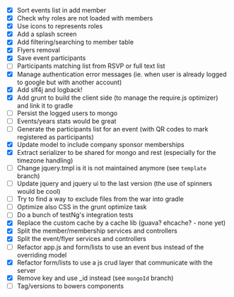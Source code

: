 ﻿ - [x] Sort events list in add member</s>
 - [x] Check why roles are not loaded with members</s>
 - [x] Use icons to represents roles
 - [x] Add a splash screen
 - [x] Add filtering/searching to member table
 - [x] Flyers removal
 - [x] Save event participants
 - [ ] Participants matching list from RSVP or full text list
 - [x] Manage authentication error messages (ie. when user is already logged to google but with another account)
 - [x] Add slf4j and logback!
 - [x] Add grunt to build the client side (to manage the require.js optimizer) and link it to gradle
 - [ ] Persist the logged users to mongo 
 - [ ] Events/years stats would be great
 - [ ] Generate the participants list for an event (with QR codes to mark registered as participants)
 - [x] Update model to include company sponsor memberships
 - [x] Extract serializer to be shared for mongo and rest (especially for the timezone handling)
 - [ ] Change jquery.tmpl is it is not maintained anymore (see `template` branch)
 - [ ] Update jquery and jquery ui to the last version (the use of spinners would be cool)
 - [ ] Try to find a way to exclude files from the war into gradle
 - [ ] Optimize also CSS in the grunt optimize task
 - [ ] Do a bunch of testNg's integration tests
 - [x] Replace the custom cache by a cache lib (guava? ehcache? - none yet)
 - [x] Split the member/membership services and controllers
 - [x] Split the event/flyer services and controllers
 - [ ] Refactor app.js and form/lists to use an event bus instead of the overriding model
 - [x] Refactor form/lists to use a js crud layer that communicate with the server
 - [x] Remove key and use _id instead (see `mongoId` branch)
 - [ ] Tag/versions to bowers components
